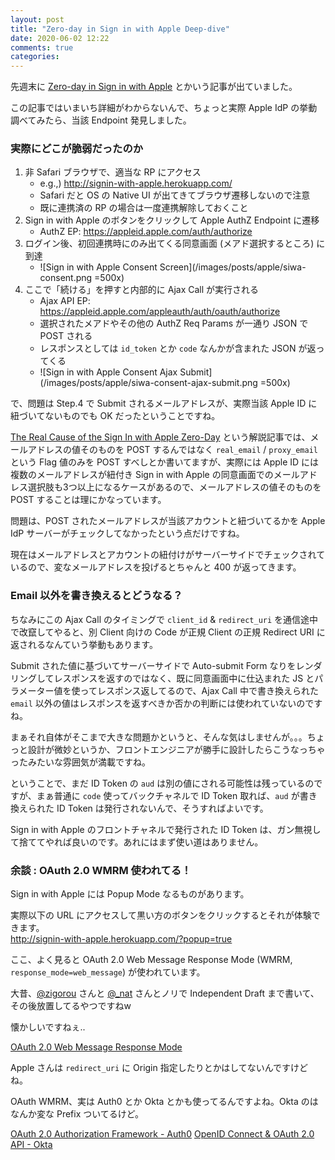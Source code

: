```yaml
---
layout: post
title: "Zero-day in Sign in with Apple Deep-dive"
date: 2020-06-02 12:22
comments: true
categories:
---
```


先週末に [Zero-day in Sign in with Apple](https://bhavukjain.com/blog/2020/05/30/zeroday-signin-with-apple/) とかいう記事が出ていました。

この記事ではいまいち詳細がわからないんで、ちょっと実際 Apple IdP の挙動調べてみたら、当該 Endpoint 発見しました。

### 実際にどこが脆弱だったのか

1. 非 Safari ブラウザで、適当な RP にアクセス
    * e.g.,) http://signin-with-apple.herokuapp.com/
    * Safari だと OS の Native UI が出てきてブラウザ遷移しないので注意
    * 既に連携済の RP の場合は一度連携解除しておくこと
2. Sign in with Apple のボタンをクリックして Apple AuthZ Endpoint に遷移
    * AuthZ EP: https://appleid.apple.com/auth/authorize
3. ログイン後、初回連携時にのみ出てくる同意画面 (メアド選択するところ) に到達
    * ![Sign in with Apple Consent Screen](/images/posts/apple/siwa-consent.png =500x)
4. ここで「続ける」を押すと内部的に Ajax Call が実行される
    * Ajax API EP: https://appleid.apple.com/appleauth/auth/oauth/authorize
    * 選択されたメアドやその他の AuthZ Req Params が一通り JSON で POST される
    * レスポンスとしては `id_token` とか `code` なんかが含まれた JSON が返ってくる
    * ![Sign in with Apple Consent Ajax Submit](/images/posts/apple/siwa-consent-ajax-submit.png =500x)

で、問題は Step.4 で Submit されるメールアドレスが、実際当該 Apple ID に紐づいてないものでも OK だったということですね。

<!-- more -->

[The Real Cause of the Sign In with Apple Zero-Day](https://aaronparecki.com/2020/05/31/30/the-real-cause-of-the-sign-in-with-apple-zero-day) という解説記事では、メールアドレスの値そのものを POST するんではなく `real_email` / `proxy_email` という Flag 値のみを POST すべしとか書いてますが、実際には Apple ID には複数のメールアドレスが紐付き Sign in with Apple の同意画面でのメールアドレス選択肢も3つ以上になるケースがあるので、メールアドレスの値そのものを POST することは理にかなっています。

問題は、POST されたメールアドレスが当該アカウントと紐づいてるかを Apple IdP サーバーがチェックしてなかったという点だけですね。

現在はメールアドレスとアカウントの紐付けがサーバーサイドでチェックされているので、変なメールアドレスを投げるとちゃんと 400 が返ってきます。

### Email 以外を書き換えるとどうなる？

ちなみにこの Ajax Call のタイミングで `client_id` & `redirect_uri` を通信途中で改竄してやると、別 Client 向けの Code が正規 Client の正規 Redirect URI に返されるなんていう挙動もあります。

Submit された値に基づいてサーバーサイドで Auto-submit Form なりをレンダリングしてレスポンスを返すのではなく、既に同意画面中に仕込まれた JS とパラメーター値を使ってレスポンス返してるので、Ajax Call 中で書き換えられた `email` 以外の値はレスポンスを返すべきか否かの判断には使われていないのですね。

まぁそれ自体がそこまで大きな問題かというと、そんな気はしませんが。。。ちょっと設計が微妙というか、フロントエンジニアが勝手に設計したらこうなっちゃったみたいな雰囲気が満載ですね。

ということで、まだ ID Token の `aud` は別の値にされる可能性は残っているのですが、まぁ普通に `code` 使ってバックチャネルで ID Token 取れば、`aud` が書き換えられた ID Token は発行されないんで、そうすればよいです。

Sign in with Apple のフロントチャネルで発行された ID Token は、ガン無視して捨ててやれば良いのです。あれにはまず使い道はありません。

### 余談 : OAuth 2.0 WMRM 使われてる！

Sign in with Apple には Popup Mode なるものがあります。

実際以下の URL にアクセスして黒い方のボタンをクリックするとそれが体験できます。  
http://signin-with-apple.herokuapp.com/?popup=true

ここ、よく見ると OAuth 2.0 Web Message Response Mode (WMRM, `response_mode=web_message`) が使われています。

大昔、[@zigorou](https://twitter.com/zigorou) さんと [@_nat](https://twitter.com/_nat) さんとノリで Independent  Draft まで書いて、その後放置してるやつですねw

懐かしいですねぇ..

[OAuth 2.0 Web Message Response Mode](https://tools.ietf.org/html/draft-sakimura-oauth-wmrm-00)

Apple さんは `redirect_uri` に Origin 指定したりとかはしてないんですけどね。

OAuth WMRM、実は Auth0 とか Okta とかも使ってるんですよね。Okta のはなんか変な Prefix ついてるけど。

[OAuth 2.0 Authorization Framework - Auth0](https://auth0.com/docs/protocols/oauth2#how-response-mode-works)
[OpenID Connect & OAuth 2.0 API - Okta](https://developer.okta.com/docs/reference/api/oidc/#postmessage-data-object)